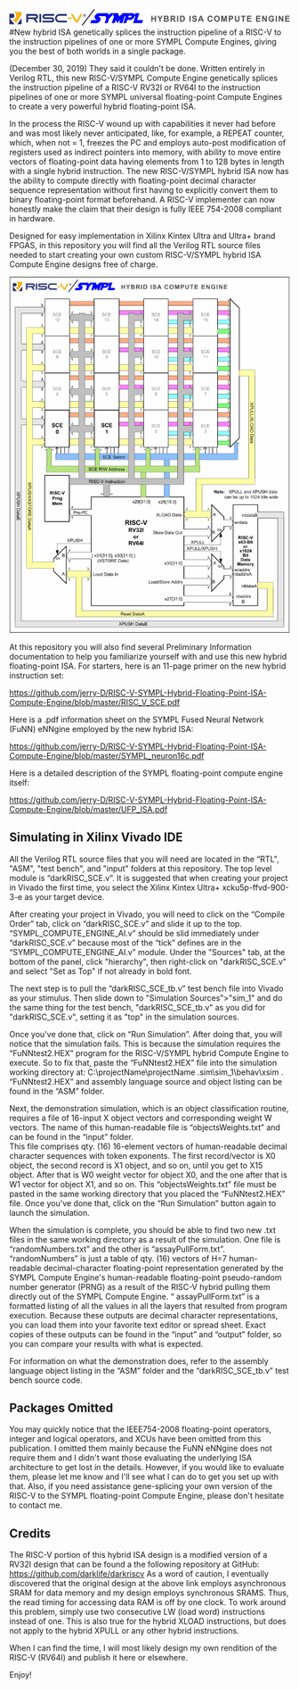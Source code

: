 ![](https://github.com/jerry-D/RISC-V-SYMPL-Hybrid-Floating-Point-ISA-Compute-Engine/blob/master/RISC_V_SYMPL_logo_med.png)
#New hybrid ISA genetically splices the instruction pipeline of a RISC-V to the instruction pipelines of one or more SYMPL Compute Engines, giving you the best of both worlds in a single package.

(December 30, 2019) They said it couldn't be done.  Written entirely in Verilog RTL, this new RISC-V/SYMPL Compute Engine genetically splices the instruction pipeline of a RISC-V RV32I or RV64I to the instruction pipelines of one or more SYMPL universal floating-point Compute Engines to create a very powerful hybrid floating-point ISA.

In the process the RISC-V wound up with capabilities it never had before and was most likely never anticipated, like, for example, a REPEAT counter, which, when not = 1, freezes the PC and employs auto-post modification of registers used as indirect pointers into memory, with ability to move entire vectors of floating-point data having elements from 1 to 128 bytes in length with a single hybrid instruction.  The new RISC-V/SYMPL hybrid ISA now has the ability to compute directly with floating-point decimal character sequence representation without first having to explicitly convert them to binary floating-point format beforehand.  A RISC-V implementer can now honestly make the claim that their design is fully IEEE 754-2008 compliant in hardware.

Designed for easy implementation in Xilinx Kintex Ultra and Ultra+ brand FPGAS, in this repository you will find all the Verilog RTL source files needed to start creating your own custom RISC-V/SYMPL hybrid ISA Compute Engine designs free of charge.

![](https://github.com/jerry-D/RISC-V-SYMPL-Hybrid-Floating-Point-ISA-Compute-Engine/blob/master/RISC_V_SCE_Hybrid.png)

At this repository you will also find several Preliminary Information documentation to help you familiarize yourself with and use this new hybrid floating-point ISA.  For starters, here is an 11-page primer on the new hybrid instruction set:

https://github.com/jerry-D/RISC-V-SYMPL-Hybrid-Floating-Point-ISA-Compute-Engine/blob/master/RISC_V_SCE.pdf

Here is a .pdf information sheet on the SYMPL Fused Neural Network (FuNN) eNNgine employed by the new hybrid ISA:

https://github.com/jerry-D/RISC-V-SYMPL-Hybrid-Floating-Point-ISA-Compute-Engine/blob/master/SYMPL_neuron16c.pdf

Here is a detailed description of the SYMPL floating-point compute engine itself:

https://github.com/jerry-D/RISC-V-SYMPL-Hybrid-Floating-Point-ISA-Compute-Engine/blob/master/UFP_ISA.pdf

## Simulating in Xilinx Vivado IDE
All the Verilog RTL source files that you will need are located in the “RTL", "ASM", "test bench", and "input" folders at this repository.  The top level module is “darkRISC_SCE.v”.  It is suggested that when creating your project in Vivado the first time, you select the Xilinx Kintex Ultra+ xcku5p-ffvd-900-3-e as your target device.  

After creating your project in Vivado, you will need to click on the “Compile Order” tab, click on “darkRISC_SCE.v” and slide it up to the top.  “SYMPL_COMPUTE_ENGINE_AI.v” should be slid immediately under “darkRISC_SCE.v” because most of the “tick” defines are in the “SYMPL_COMPUTE_ENGINE_AI.v” module.  Under the "Sources" tab, at the bottom of the panel, click "hierarchy", then right-click on "darkRISC_SCE.v" and select "Set as Top" if not already in bold font.  

The next step is to pull the “darkRISC_SCE_tb.v” test bench file into Vivado as your stimulus.  Then slide down to "Simulation Sources">"sim_1" and do the same thing for the test bench, "darkRISC_SCE_tb.v" as you did for "darkRISC_SCE.v", setting it as "top" in the simulation sources. 

Once you've done that, click on “Run Simulation”.  After doing that, you will notice that the simulation fails.  This is because the simulation requires the “FuNNtest2.HEX” program for the RISC-V/SYMPL hybrid Compute Engine to execute. So to fix that, paste the “FuNNtest2.HEX” file into the simulation working directory at:  C:\projectName\projectName .sim\sim_1\behav\xsim  .  “FuNNtest2.HEX” and assembly language source and object listing can be found in the “ASM” folder.  

Next, the demonstration simulation, which is an object classification routine, requires a file of 16-input X object vectors and corresponding weight W vectors.  The name of this human-readable file is “objectsWeights.txt” and can be found in the “input” folder.   
This file comprises qty. (16) 16-element vectors of human-readable decimal character sequences with token exponents.  The first record/vector is X0 object, the second record is X1 object, and so on, until you get to X15 object.  After that is W0 weight vector for object X0, and the one after that is W1 vector for object X1, and so on.  This “objectsWeights.txt” file must be pasted in the same working directory that you placed the “FuNNtest2.HEX” file.  Once you've done that, click on the “Run Simulation” button again to launch the simulation.

When the simulation is complete, you should be able to find two new .txt files in the same working directory as a result of the simulation.  One file is “randomNumbers.txt” and the other is “assayPullForm.txt”.  “randomNumbers” is just a table of qty. (16) vectors of H=7 human-readable decimal-character floating-point representation generated by the SYMPL Compute Engine's human-readable floating-point pseudo-random number generator (PRNG) as a result of the RISC-V hybrid pulling them directly out of the SYMPL Compute Engine. “ assayPullForm.txt” is a formatted listing of all the values in all the layers that resulted from program execution.  Because these outputs are decimal character representations, you can load them into your favorite text editor or spread sheet.  Exact copies of these outputs can be found in the “input” and “output” folder, so you can compare your results with what is expected.

For information on what the demonstration does, refer to the assembly language object listing in the “ASM” folder and the “darkRISC_SCE_tb.v” test bench source code.

## Packages Omitted
You may quickly notice that the IEEE754-2008 floating-point operators, integer and logical operators, and XCUs have been omitted from this publication.  I omitted them mainly because the FuNN eNNgine does not require them and I didn't want those evaluating the underlying ISA architecture to get lost in the details.  However, if you would like to evaluate them, please let me know and I'll see what I can do to get you set up with that.  Also, if you need assistance gene-splicing your own version of the RISC-V to the SYMPL floating-point Compute Engine, please don't hesitate to contact me.

## Credits
The RISC-V portion of this hybrid ISA design is a modified version of a RV32I design that can be found a the following repository at GitHub:
https://github.com/darklife/darkriscv
As a word of caution, I eventually discovered that the original design at the above link employs asynchronous SRAM for data memory and my design employs synchronous SRAMS.  Thus, the read timing for accessing data RAM is off by one clock.  To work around this problem, simply use two consecutive LW (load word) instructions instead of one.  This is also true for the hybrid XLOAD instructions, but does not apply to the hybrid XPULL or any other hybrid instructions.

When I can find the time, I will most likely design my own rendition of the RISC-V (RV64I) and publish it here or elsewhere. 

Enjoy!
